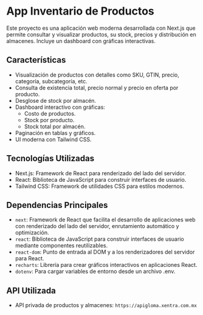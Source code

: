# App Inventario de Productos

Este proyecto es una aplicación web moderna desarrollada con Next.js que permite consultar y visualizar productos, su stock, precios y distribución en almacenes. Incluye un dashboard con gráficas interactivas.

## Características

- Visualización de productos con detalles como SKU, GTIN, precio, categoría, subcategoría, etc.
- Consulta de existencia total, precio normal y precio en oferta por producto.
- Desglose de stock por almacén.
- Dashboard interactivo con gráficas:
  - Costo de productos.
  - Stock por producto.
  - Stock total por almacén.
- Paginación en tablas y gráficos.
- UI moderna con Tailwind CSS.

## Tecnologías Utilizadas

- Next.js: Framework de React para renderizado del lado del servidor.
- React: Biblioteca de JavaScript para construir interfaces de usuario.
- Tailwind CSS: Framework de utilidades CSS para estilos modernos.

## Dependencias Principales

- `next`: Framework de React que facilita el desarrollo de aplicaciones web con renderizado del lado del servidor, enrutamiento automático y optimización.
- `react`: Biblioteca de JavaScript para construir interfaces de usuario mediante componentes reutilizables.
- `react-dom`: Punto de entrada al DOM y a los renderizadores del servidor para React.
- `recharts`: Librería para crear gráficos interactivos en aplicaciones React.
- `dotenv`: Para cargar variables de entorno desde un archivo .env.

## API Utilizada

- API privada de productos y almacenes: `https://apigloma.xentra.com.mx`
